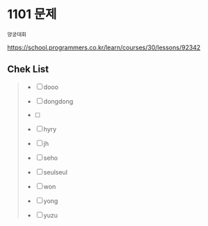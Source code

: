 # 1101 문제

```
양궁대회
```

https://school.programmers.co.kr/learn/courses/30/lessons/92342

## Chek List

> - [ ] dooo
> 
> - [ ] dongdong
> 
> - [ ] 
> 
> - [ ] hyry
> 
> - [ ] jh
> 
> - [ ] seho
> 
> - [ ] seulseul
> 
> - [ ] won
> 
> - [ ] yong
> 
> - [ ] yuzu